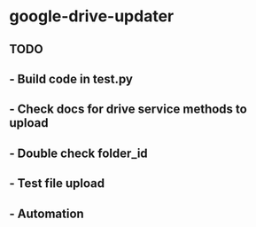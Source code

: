 # google-drive-updater

## TODO
##  - Build code in test.py
##  - Check docs for drive service methods to upload
##  - Double check folder_id
##  - Test file upload
##  - Automation
